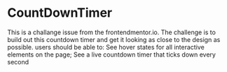 # CountDownTimer

This is a challange issue from the frontendmentor.io. The challenge is to build out this countdown timer and get it looking as close to the design as possible. users should be able to: See hover states for all interactive elements on the page; See a live countdown timer that ticks down every second
